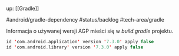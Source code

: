 up: [[Gradle]]

#android/gradle-dependency 
#status/backlog 
#tech-area/gradle 

Informacja o używanej wersji AGP mieści się w *build.gradle* projektu. 

```kotlin
id 'com.android.application' version '7.3.0' apply false  
id 'com.android.library' version '7.3.0' apply false
```